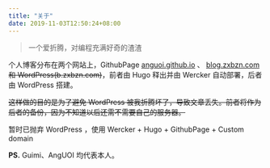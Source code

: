 ```yaml
---
title: "关于"
date: 2019-11-03T12:50:24+08:00
---
```


> 一个爱折腾，对编程充满好奇的渣渣

个人博客分布在两个网站上，GithubPage [anguoi.github.io](https://anguoi.github.io) 、 [blog.zxbzn.com](https://blog.zxbzn.com) ~~和 WordPress(b.zxbzn.com)~~，前者由 Hugo 释出并由 Wercker 自动部署，后者由 WordPress 搭建。

~~这样做的目的是为了避免 WordPress 被我折腾坏了，导致文章丢失。前者将作为后者的备份，因为不知道以后还需不需要自己的服务器。~~

暂时已抛弃 WordPress ，使用 Wercker + Hugo + GithubPage + Custom domain

**PS.** Guimi、AngUOI 均代表本人。

